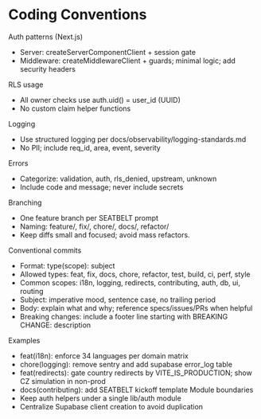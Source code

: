 # Coding Conventions

Auth patterns (Next.js)
- Server: createServerComponentClient + session gate
- Middleware: createMiddlewareClient + guards; minimal logic; add security headers

RLS usage
- All owner checks use auth.uid() = user_id (UUID)
- No custom claim helper functions

Logging
- Use structured logging per docs/observability/logging-standards.md
- No PII; include req_id, area, event, severity

Errors
- Categorize: validation, auth, rls_denied, upstream, unknown
- Include code and message; never include secrets

Branching
- One feature branch per SEATBELT prompt
- Naming: feature/<kebab-name>, fix/<kebab-name>, chore/<kebab-name>, docs/<kebab-name>, refactor/<kebab-name>
- Keep diffs small and focused; avoid mass refactors.

Conventional commits
- Format: type(scope): subject
- Allowed types: feat, fix, docs, chore, refactor, test, build, ci, perf, style
- Common scopes: i18n, logging, redirects, contributing, auth, db, ui, routing
- Subject: imperative mood, sentence case, no trailing period
- Body: explain what and why; reference specs/issues/PRs when helpful
- Breaking changes: include a footer line starting with BREAKING CHANGE: description

Examples
- feat(i18n): enforce 34 languages per domain matrix
- chore(logging): remove sentry and add supabase error_log table
- feat(redirects): gate country redirects by VITE_IS_PRODUCTION; show CZ simulation in non-prod
- docs(contributing): add SEATBELT kickoff template
Module boundaries
- Keep auth helpers under a single lib/auth module
- Centralize Supabase client creation to avoid duplication
